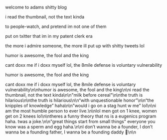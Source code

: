welcome to adams shitty blog

i read the thumbnail, not the text kinda

to people-watch, and pretend im not one of them


put on txitter that im in my patent clerk era

the more i admire someone, the more ill put up with shitty tweets lol

humor is awesome, the fool and the king

cant doxx me if i doxx myself lol, the 8mile defense is voluntary vulnerability

humor is awesome, the fool and the king

cant doxx me if i doxx myself lol, the 8mile defense is voluntary vulnerability\n\nhumor is awesome, the fool and the king\n\ni read the thumbnail, not the text kinda\n\n"milk before cereal"\n\nthe truth is hilarious\n\nthe truth is hilarious\n\n“with unquestionable honor”\n\n“the knipples of knowledge” haha\n\n"would i go on a stag hunt w me" lol\n\ni am the most humble person to ever live.\n\nlol men got on 1 knee, women get on 2 knees lol\n\ntheres a funny theory that ns is a eugenics program haha. twas a joke.\n\n"great things start from small things" everyone you know was a sperm and egg haha.\n\nI don’t wanna be a founder, I don’t wanna be a founding father, I wanna be a founding daddy 😤\n\n